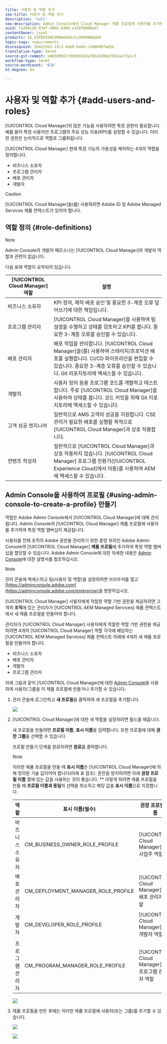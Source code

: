 ```yaml
---
title: 사용자 및 역할 추가
seo-title: 사용자 및 역할 추가
description: 'null'
seo-description: Admin Console에서 Cloud Manager 제품 프로필에 사용자를 추가하여 특정 역할 멤버십을 할당할 수 있습니다. 자세한 내용은 이 섹션을 참조하십시오.
uuid: fa204c28-83df-48bb-8360-e158f080dee7
contentOwner: jsyal
products: SG_EXPERIENCEMANAGER/CLOUDMANAGER
topic-tags: requirements
discoiquuid: 1b421993-22c3-4de0-ba64-c1080d07ad5e
translation-type: tm+mt
source-git-commit: a96500b57c980d31d3a70341d8be7b92ae73a1c5
workflow-type: tm+mt
source-wordcount: '616'
ht-degree: 4%

---
```



# 사용자 및 역할 추가 {#add-users-and-roles}

[!UICONTROL Cloud Manager]의 많은 기능을 사용하려면 특정 권한이 필요합니다. 예를 들어 특정 사용자만 프로그램의 주요 성능 지표(KPI)를 설정할 수 있습니다. 이러한 권한은 논리적으로 역할로 그룹화됩니다.

[!UICONTROL Cloud Manager] 현재 특정 기능의 가용성을 제어하는 4개의 역할을 정의합니다.

* 비즈니스 소유자
* 프로그램 관리자
* 배포 관리자
* 개발자

>[!CAUTION]
>
>[!UICONTROL Cloud Manager]을(를) 사용하려면 Adobe ID 및 Adobe Managed Services 제품 컨텍스트가 있어야 합니다.

## 역할 정의 {#role-definitions}

>[!NOTE]
>
>Admin Console의 개발자 페르소나는 [!UICONTROL Cloud Manager]의 개발자 역할과 관련이 없습니다.

다음 표에 역할이 요약되어 있습니다.

| [!UICONTROL Cloud Manager] 역할 | 설명 |
|--- |--- |
| 비즈니스 소유자 | KPI 정의, 제작 배포 승인 및 중요한 3-계층 오류 덮어쓰기에 대한 책임입니다. |
| 프로그램 관리자 | [!UICONTROL Cloud Manager]을 사용하여 팀 설정을 수행하고 상태를 검토하고 KPI를 봅니다. 중요한 3-계층 오류를 승인할 수 있습니다. |
| 배포 관리자 | 배포 작업을 관리합니다. [!UICONTROL Cloud Manager]을(를) 사용하여 스테이지/프로덕션 배포를 실행합니다. CI/CD 파이프라인을 편집할 수 있습니다. 중요한 3-계층 오류를 승인할 수 있습니다. Git 리포지토리에 액세스할 수 있습니다. |
| 개발자 | 사용자 정의 응용 프로그램 코드를 개발하고 테스트합니다. 주로 [!UICONTROL Cloud Manager]을 사용하여 상태를 봅니다. 코드 커밋을 위해 Git 리포지토리에 액세스할 수 있습니다. |
| 고객 성공 엔지니어 | 일반적으로 AMS 고객의 성공을 지원합니다. CSE 관리가 필요한 배포를 실행할 목적으로 [!UICONTROL Cloud Manager]과 상호 작용합니다. |
| 컨텐츠 작성자 | 일반적으로 [!UICONTROL Cloud Manager]과 상호 작용하지 않습니다. [!UICONTROL Cloud Manager] 프로그램 전환기([!UICONTROL Experience Cloud]에서 이동)를 사용하여 AEM에 액세스할 수 있습니다. |

## Admin Console을 사용하여 프로필 {#using-admin-console-to-create-a-profile} 만들기

역할은 Adobe Admin Console에서 [!UICONTROL Cloud Manager]에 대해 관리됩니다. Admin Console의 [!UICONTROL Cloud Manager] 제품 프로필에 사용자를 추가하여 특정 역할 멤버십이 제공됩니다.

사용자를 전체 조직의 Adobe 권한을 관리하기 위한 중앙 위치인 Adobe Admin Console의 [!UICONTROL Cloud Manager] **제품 프로필**&#x200B;에 추가하여 특정 역할 멤버십을 할당할 수 있습니다. Adobe Admin Console에 대한 자세한 내용은 [Admin Console](https://helpx.adobe.com/kr/enterprise/using/admin-console.html)에 대한 설명서를 참조하십시오.

>[!NOTE]
>
>관리 콘솔에 액세스하고 팀(사용자 및 역할)을 설정하려면 브라우저를 열고 [https://adminconsole.adobe.com](https://adminconsole.adobe.com/enterprise)을 방문하십시오.

[!UICONTROL Cloud Manager] 사용자에게 적절한 역할 기반 권한을 제공하려면 고객의 **조직**&#x200B;에 있는 관리자가 [!UICONTROL AEM Managed Services] 제품 컨텍스트에서 새 제품 프로필을 만들어야 합니다.

관리자가 [!UICONTROL Cloud Manager] 사용자에게 적절한 역할 기반 권한을 제공하려면 4개의 [!UICONTROL Cloud Manager] 역할 각각에 해당하는 [!UICONTROL AEM Managed Services] 제품 컨텍스트 아래에 4개의 새 제품 프로필을 만들어야 합니다.

* 비즈니스 소유자
* 배포 관리자
* 개발자
* 프로그램 관리자

아래 그림과 같이 [!UICONTROL Cloud Manager]에 대한 [Admin Console](https://adminconsole.adobe.com/)을 사용하여 사용자/그룹을 이 제품 프로필에 만들거나 추가할 수 있습니다.

1. 관리 콘솔에 로그인하고 **새 프로필**&#x200B;을 클릭하여 새 프로필을 추가합니다.

   ![](assets/admin_console_roles-1.png)

1. [!UICONTROL Cloud Manager]에 대한 새 역할을 설정하려면 필드를 채웁니다.

   새 프로필을 만들려면 **프로필 이름**, **표시 이름**&#x200B;을 입력합니다. 또한 프로필에 대해 **권한 그룹**&#x200B;을 선택할 수 있습니다.

   프로필 만들기 단계를 완료하려면 **완료**&#x200B;를 클릭합니다.

   >[!NOTE]
   >
   >이러한 제품 프로필을 만들 때 **표시 이름**&#x200B;은 [!UICONTROL Cloud Manager]에 의해 정의된 기술 값이어야 합니다(아래 표 참조). 혼란을 방지하려면 아래 **권장 프로필 이름** 열에 있는 값을 사용하는 것이 좋습니다. ** 이렇게 하려면 제품 프로필을 만들 때 **프로필 이름과 동일**&#x200B;의 선택을 취소하고 해당 값을 **표시 이름**&#x200B;으로 지정합니다.

   | **역할** | **표시 이름(필수)** | **권장 프로필 이름** |
   |---|---|---|
   | 비즈니스 소유자 | CM_BUSINESS_OWNER_ROLE_PROFILE | [!UICONTROL Cloud Manager] - 사업주 역할 |
   | 배포 관리자 | CM_DEPLOYMENT_MANAGER_ROLE_PROFILE | [!UICONTROL Cloud Manager] - 배포 관리자 역할 |
   | 개발자 | CM_DEVELOPER_ROLE_PROFILE | [!UICONTROL Cloud Manager] - 개발자 역할 |
   | 프로그램 관리자 | CM_PROGRAM_MANAGER_ROLE_PROFILE | [!UICONTROL Cloud Manager] - 프로그램 관리자 역할 |

   ![](assets/screen_shot_2018-05-04at171819.png)

1. 제품 프로필을 만든 후에는 이러한 제품 프로필에 사용자(또는 그룹)를 추가할 수 있습니다.

   ![](assets/image2018-4-9_15-19-26.png)

   ![](assets/image2018-4-9_15-16-47.png)

